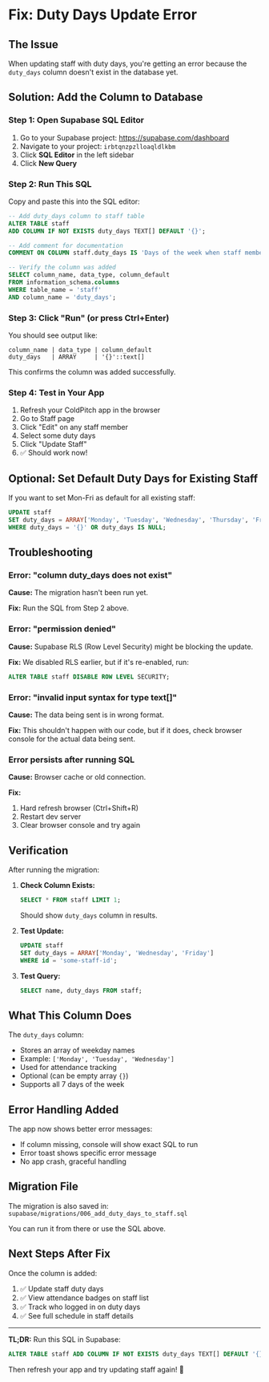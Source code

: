 # Fix: Duty Days Update Error

## The Issue

When updating staff with duty days, you're getting an error because the `duty_days` column doesn't exist in the database yet.

## Solution: Add the Column to Database

### Step 1: Open Supabase SQL Editor

1. Go to your Supabase project: https://supabase.com/dashboard
2. Navigate to your project: `irbtqnzpzlloaqldlkbm`
3. Click **SQL Editor** in the left sidebar
4. Click **New Query**

### Step 2: Run This SQL

Copy and paste this into the SQL editor:

```sql
-- Add duty_days column to staff table
ALTER TABLE staff 
ADD COLUMN IF NOT EXISTS duty_days TEXT[] DEFAULT '{}';

-- Add comment for documentation
COMMENT ON COLUMN staff.duty_days IS 'Days of the week when staff member is on duty (e.g., ["Monday", "Tuesday"])';

-- Verify the column was added
SELECT column_name, data_type, column_default
FROM information_schema.columns 
WHERE table_name = 'staff' 
AND column_name = 'duty_days';
```

### Step 3: Click "Run" (or press Ctrl+Enter)

You should see output like:
```
column_name | data_type | column_default
duty_days   | ARRAY     | '{}'::text[]
```

This confirms the column was added successfully.

### Step 4: Test in Your App

1. Refresh your ColdPitch app in the browser
2. Go to Staff page
3. Click "Edit" on any staff member
4. Select some duty days
5. Click "Update Staff"
6. ✅ Should work now!

## Optional: Set Default Duty Days for Existing Staff

If you want to set Mon-Fri as default for all existing staff:

```sql
UPDATE staff 
SET duty_days = ARRAY['Monday', 'Tuesday', 'Wednesday', 'Thursday', 'Friday']
WHERE duty_days = '{}' OR duty_days IS NULL;
```

## Troubleshooting

### Error: "column duty_days does not exist"

**Cause:** The migration hasn't been run yet.

**Fix:** Run the SQL from Step 2 above.

### Error: "permission denied"

**Cause:** Supabase RLS (Row Level Security) might be blocking the update.

**Fix:** We disabled RLS earlier, but if it's re-enabled, run:
```sql
ALTER TABLE staff DISABLE ROW LEVEL SECURITY;
```

### Error: "invalid input syntax for type text[]"

**Cause:** The data being sent is in wrong format.

**Fix:** This shouldn't happen with our code, but if it does, check browser console for the actual data being sent.

### Error persists after running SQL

**Cause:** Browser cache or old connection.

**Fix:**
1. Hard refresh browser (Ctrl+Shift+R)
2. Restart dev server
3. Clear browser console and try again

## Verification

After running the migration:

1. **Check Column Exists:**
   ```sql
   SELECT * FROM staff LIMIT 1;
   ```
   Should show `duty_days` column in results.

2. **Test Update:**
   ```sql
   UPDATE staff 
   SET duty_days = ARRAY['Monday', 'Wednesday', 'Friday']
   WHERE id = 'some-staff-id';
   ```

3. **Test Query:**
   ```sql
   SELECT name, duty_days FROM staff;
   ```

## What This Column Does

The `duty_days` column:
- Stores an array of weekday names
- Example: `['Monday', 'Tuesday', 'Wednesday']`
- Used for attendance tracking
- Optional (can be empty array `{}`)
- Supports all 7 days of the week

## Error Handling Added

The app now shows better error messages:
- If column missing, console will show exact SQL to run
- Error toast shows specific error message
- No app crash, graceful handling

## Migration File

The migration is also saved in:
`supabase/migrations/006_add_duty_days_to_staff.sql`

You can run it from there or use the SQL above.

## Next Steps After Fix

Once the column is added:

1. ✅ Update staff duty days
2. ✅ View attendance badges on staff list
3. ✅ Track who logged in on duty days
4. ✅ See full schedule in staff details

---

**TL;DR:** Run this SQL in Supabase:
```sql
ALTER TABLE staff ADD COLUMN IF NOT EXISTS duty_days TEXT[] DEFAULT '{}';
```

Then refresh your app and try updating staff again! 🎉
